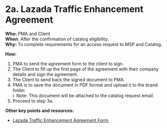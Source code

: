 # 2a. Lazada Traffic Enhancement Agreement



**Who:** PMA and Client \
**When**: After the confirmation of catalog eligibility. \
**Why:** To complete requirements for an access request to MSP and Catalog.&#x20;

**How:**&#x20;

1. PMA to send the agreement form to the client to sign.&#x20;
2. The Client to fill up the first page of the agreement with their company details and sign the agreement.&#x20;
3. The Client to send back the signed document to PMA.&#x20;
4. PMA is to save the document in PDF format and upload it to the brand folder.\
   i. Note: This document will be attached to the catalog request email.
5. Proceed to step 3a.



**Other key points and resources:**&#x20;

* [Lazada Traffic Enhancement Agreement Form ](https://traffixph.sharepoint.com/sites/Traffix/\_layouts/15/guestaccess.aspx?guestaccesstoken=ffvd7Pfdp029Gc0r5HAROlbHL%2BLIFSEAoW5f8ynvCNI%3D\&docid=2\_1aa6c4aef9f5f4dc5ad0df650c0c88e96\&rev=1\&e=bFHfBp) &#x20;
